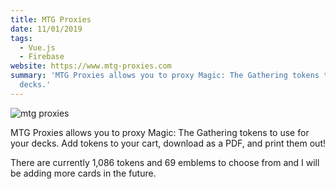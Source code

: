 ```yaml
---
title: MTG Proxies
date: 11/01/2019
tags:
  - Vue.js
  - Firebase
website: https://www.mtg-proxies.com
summary: 'MTG Proxies allows you to proxy Magic: The Gathering tokens to use for your
  decks.'
---
```


![mtg proxies](/static/images/content/mtg-proxies.jpg)

MTG Proxies allows you to proxy Magic: The Gathering tokens to use for your decks. Add tokens to your cart, download as a PDF, and print them out!

There are currently 1,086 tokens and 69 emblems to choose from and I will be adding more cards in the future.
